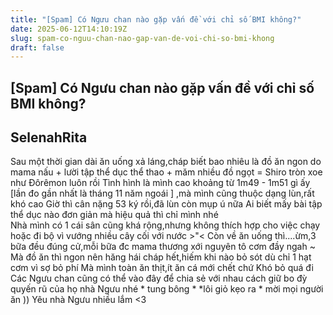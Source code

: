 ```yaml
---
title: "[Spam] Có Ngưu chan nào gặp vấn đề với chỉ số BMI không?"
date: 2025-06-12T14:10:19Z
slug: spam-co-nguu-chan-nao-gap-van-de-voi-chi-so-bmi-khong
draft: false
---
```


## [Spam] Có Ngưu chan nào gặp vấn đề với chỉ số BMI không?

## SelenahRita

Sau một thời gian dài ăn uống xả láng,cháp biết bao nhiêu là đồ ăn ngon do mama nấu + lười tập thể dục thể thao + măm nhiều đồ ngọt = Shiro tròn xoe như Đôrêmon luôn rồi Tình hình là mình cao khoảng từ 1m49 - 1m51 gì ấy  [lần đo gần nhất là tháng 11 năm ngoái   ] ,mà mình cũng thuộc dạng lùn,rất khó cao Giờ thì cân nặng 53 ký rồi,đã lùn còn mụp ú nữa  Ai biết mấy bài tập thể dục nào đơn giản mà hiệu quả thì chỉ mình nhé  
                     Nhà mình có 1 cái sân cũng khá rộng,nhưng không thích hợp cho việc chạy hoặc đi bộ vì vướng nhiều cây cối với nước >"<  Còn về ăn uống thì....ừm,3 bữa đều đúng cử,mỗi bữa đc mama thương xới nguyên tô cơm đầy ngah ~  Mà đồ ăn thì ngon nên hăng hái cháp hết,hiếm khi nào bỏ sót dù chỉ 1 hạt cơm vì sợ bỏ phí  Mà mình toàn ăn thịt,ít ăn cá mới chết chứ   Khó bỏ quá đi 
         Các Ngưu chan cũng có thể vào đây để chia sẻ với nhau cách giữ bo đỳ quyến rũ của họ nhà Ngưu nhé * tung bông *  *lôi giỏ kẹo ra * mời mọi người ăn ))
                                            Yêu nhà Ngưu nhiều lắm <3